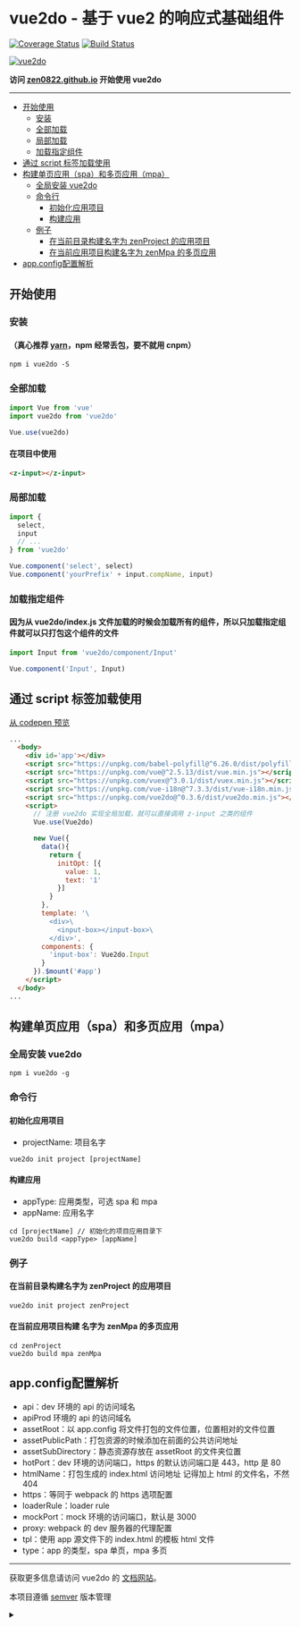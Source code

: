 # vue2do - 基于 vue2 的响应式基础组件

[![Coverage Status](https://coveralls.io/repos/github/zen0822/vue2do/badge.svg)](https://coveralls.io/github/zen0822/vue2do)
[![Build Status](https://travis-ci.org/zen0822/vue2do.svg?branch=master)](https://travis-ci.org/zen0822/vue2do)

[![vue2do](https://nodei.co/npm/vue2do.png)](https://npmjs.org/package/vue2do)

**访问 [zen0822.github.io](https://zen0822.github.io) 开始使用 vue2do**

---

- [开始使用](#开始使用)
  - [安装](#安装)
  - [全部加载](#全部加载)
  - [局部加载](#局部加载)
  - [加载指定组件](#加载指定组件)
- [通过 script 标签加载使用](#通过-script-标签加载使用)
- [构建单页应用（spa）和多页应用（mpa）](#构建单页应用（spa）和多页应用（mpa）)
  - [全局安装 vue2do](#全局安装-vue2do)
  - [命令行](#命令行)
    - [初始化应用项目](#初始化应用项目)
    - [构建应用](#构建应用)
  - [例子](#例子)
    - [在当前目录构建名字为 zenProject 的应用项目](#在当前目录构建名字为-zenProject-的应用项目)
    - [在当前应用项目构建名字为 zenMpa 的多页应用](#在当前应用项目构建名字为-zenMpa-的多页应用)
- [app.config配置解析](#app.config配置解析)

## 开始使用

### 安装

#### （真心推荐 [yarn](https://yarnpkg.com/zh-Hans/)，npm 经常丢包，要不就用 cnpm）

```shell
npm i vue2do -S
```

### 全部加载

``` js
import Vue from 'vue'
import vue2do from 'vue2do'

Vue.use(vue2do)
```

#### 在项目中使用

```html
<z-input></z-input>
```

### 局部加载

```js
import {
  select,
  input
  // ...
} from 'vue2do'

Vue.component('select', select)
Vue.component('yourPrefix' + input.compName, input)
```

### 加载指定组件

#### 因为从 vue2do/index.js 文件加载的时候会加载所有的组件，所以只加载指定组件就可以只打包这个组件的文件

```js
import Input from 'vue2do/component/Input'

Vue.component('Input', Input)
```

## 通过 script 标签加载使用

[从 codepen 预览](https://codepen.io/zen0822/project/editor/DYympR)

```html
...
  <body>
    <div id='app'></div>
    <script src="https://unpkg.com/babel-polyfill@^6.26.0/dist/polyfill.min.js"></script>
    <script src="https://unpkg.com/vue@^2.5.13/dist/vue.min.js"></script>
    <script src="https://unpkg.com/vuex@^3.0.1/dist/vuex.min.js"></script>
    <script src="https://unpkg.com/vue-i18n@^7.3.3/dist/vue-i18n.min.js"></script>
    <script src="https://unpkg.com/vue2do@^0.3.6/dist/vue2do.min.js"></script>
    <script>
      // 注册 vue2do 实现全局加载，就可以直接调用 z-input 之类的组件
      Vue.use(Vue2do)

      new Vue({
        data(){
          return {
            initOpt: [{
              value: 1,
              text: '1'
            }]
          }
        },
        template: '\
          <div>\
            <input-box></input-box>\
          </div>',
        components: {
          'input-box': Vue2do.Input
        }
      }).$mount('#app')
    </script>
  </body>
...
```

## 构建单页应用（spa）和多页应用（mpa）

### 全局安装 vue2do

```shell
npm i vue2do -g
```

### 命令行

#### 初始化应用项目

- projectName: 项目名字

```shell
vue2do init project [projectName]
```

#### 构建应用

- appType: 应用类型，可选 spa 和 mpa
- appName: 应用名字

```shell
cd [projectName] // 初始化的项目应用目录下
vue2do build <appType> [appName]
```

### 例子

#### 在当前目录构建名字为 zenProject 的应用项目

```shell
vue2do init project zenProject
```

#### 在当前应用项目构建 名字为 zenMpa 的多页应用

```shell
cd zenProject
vue2do build mpa zenMpa
```

## app.config配置解析

- api：dev 环境的 api 的访问域名
- apiProd 环境的 api 的访问域名
- assetRoot：以 app.config 将文件打包的文件位置，位置相对的文件位置
- assetPublicPath：打包资源的时候添加在前面的公共访问地址
- assetSubDirectory：静态资源存放在 assetRoot 的文件夹位置
- hotPort：dev 环境的访问端口，https 的默认访问端口是 443，http 是 80
- htmlName：打包生成的 index.html 访问地址 记得加上 html 的文件名，不然 404
- https：等同于 webpack 的 https 选项配置
- loaderRule：loader rule
- mockPort：mock 环境的访问端口，默认是 3000
- proxy: webpack 的 dev 服务器的代理配置
- tpl：使用 app 源文件下的 index.html 的模板 html 文件
- type：app 的类型，spa 单页，mpa 多页

---

获取更多信息请访问 vue2do 的 [文档网站](https://zen0822.github.io)。

本项目遵循 [semver](http://semver.org/lang/zh-CN/) 版本管理

<details>
    <summary></summary>
    <div style="color: white;">希望十年之后看到我的代码还是像现在一样佩服自己。</div>
</details>

